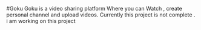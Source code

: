 #Goku 
Goku is a video sharing platform Where you can Watch , create personal channel and upload videos.
Currently this project is not complete . i am working on this project

